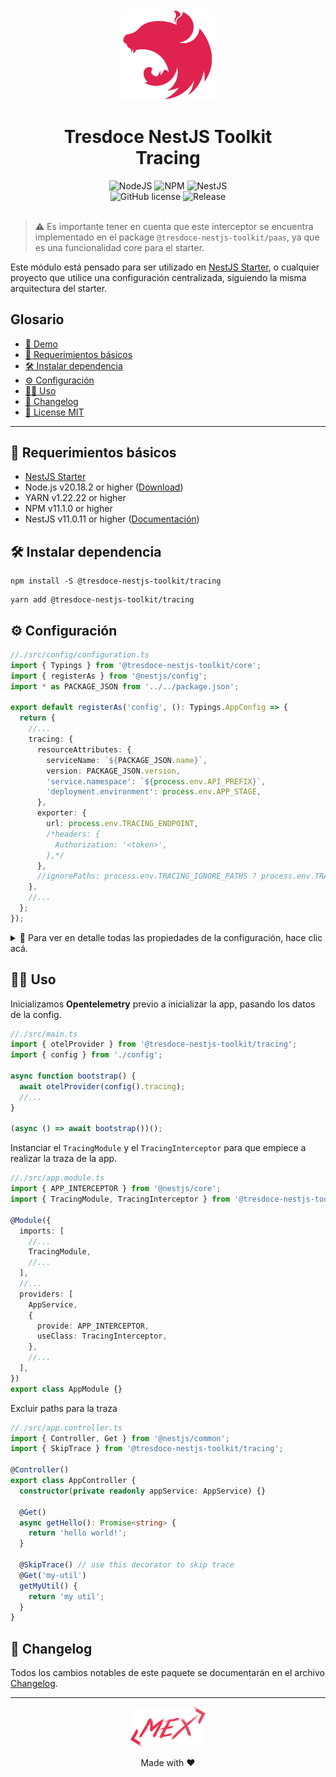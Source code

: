 <div align="center">
    <img alt="nestjs-logo" width="150" height="auto" src="https://raw.githubusercontent.com/tresdoce/tresdoce-nestjs-toolkit/master/.readme-static/iso-nestjs.svg" />
    <h1>Tresdoce NestJS Toolkit<br/>Tracing</h1>
</div>

<div align="center">
    <img src="https://img.shields.io/static/v1.svg?style=flat&label=NodeJS&message=v20.18.2&labelColor=339933&color=757575&logoColor=FFFFFF&logo=Node.js" alt="NodeJS"/>
    <img src="https://img.shields.io/static/v1.svg?style=flat&label=NPM&message=v11.1.0&labelColor=CB3837&logoColor=FFFFFF&color=757575&logo=npm" alt="NPM"/>
    <img src="https://img.shields.io/static/v1.svg?style=flat&label=NestJS&message=v11.0.11&labelColor=E0234E&logoColor=FFFFFF&color=757575&logo=Nestjs" alt="NestJS"/><br/>
    <img src="https://img.shields.io/github/license/tresdoce/tresdoce-nestjs-toolkit?style=flat" alt="GitHub license" >
    <img alt="Release" src="https://img.shields.io/npm/v/@tresdoce-nestjs-toolkit/tracing.svg">
    <br/>
</div>
<br/>

> ⚠️ Es importante tener en cuenta que este interceptor se encuentra implementado en el
> package `@tresdoce-nestjs-toolkit/paas`, ya que es una funcionalidad core para el starter.

Este módulo está pensado para ser utilizado en [NestJS Starter](https://github.com/rudemex/nestjs-starter), o cualquier
proyecto que utilice una configuración centralizada, siguiendo la misma arquitectura del starter.

## Glosario

- [🥳 Demo](https://nestjs-starter.tresdoce.com.ar/v1/docs)
- [📝 Requerimientos básicos](#basic-requirements)
- [🛠️ Instalar dependencia](#install-dependencies)
- [⚙️ Configuración](#configurations)
- [👨‍💻 Uso](#use)
- [📄 Changelog](./CHANGELOG.md)
- [📜 License MIT](./license.md)

---

<a name="basic-requirements"></a>

## 📝 Requerimientos básicos

- [NestJS Starter](https://github.com/rudemex/nestjs-starter)
- Node.js v20.18.2 or higher ([Download](https://nodejs.org/es/download/))
- YARN v1.22.22 or higher
- NPM v11.1.0 or higher
- NestJS v11.0.11 or higher ([Documentación](https://nestjs.com/))

<a name="install-dependencies"></a>

## 🛠️ Instalar dependencia

```
npm install -S @tresdoce-nestjs-toolkit/tracing
```

```
yarn add @tresdoce-nestjs-toolkit/tracing
```

<a name="configurations"></a>

## ⚙️ Configuración

```typescript
//./src/config/configuration.ts
import { Typings } from '@tresdoce-nestjs-toolkit/core';
import { registerAs } from '@nestjs/config';
import * as PACKAGE_JSON from '../../package.json';

export default registerAs('config', (): Typings.AppConfig => {
  return {
    //...
    tracing: {
      resourceAttributes: {
        serviceName: `${PACKAGE_JSON.name}`,
        version: PACKAGE_JSON.version,
        'service.namespace': `${process.env.API_PREFIX}`,
        'deployment.environment': process.env.APP_STAGE,
      },
      exporter: {
        url: process.env.TRACING_ENDPOINT,
        /*headers: {
          Authorization: '<token>',
        },*/
      },
      //ignorePaths: process.env.TRACING_IGNORE_PATHS ? process.env.TRACING_IGNORE_PATHS.split(',') : [],
    },
    //...
  };
});
```

<details>
<summary>💬 Para ver en detalle todas las propiedades de la configuración, hace clic acá.</summary>

`resourceAttributes`: Tags para la traza que se ingresa como objeto con `KEY:VALUE`, puedes ver que valores admite
revisando la documentación de [Semantic Conventions](https://github.com/open-telemetry/opentelemetry-specification/blob/main/specification/resource/semantic_conventions/README.md)

- Type: `Object`
- Default: `{ 'serviceName': options.serviceName }`

`resourceAttributes.serviceName`: Es el nombre de la aplicación para la traza

- Type: `String`

`resourceAttributes.version`: Es la version de la aplicación para la traza

- Type: `String`

`resourceAttributes.service.namespace`: Es un nombre para agrupar la traza por grupos

- Type: `String`

`resourceAttributes.deployment.environment`: Es el entorno en el que está desplegado la aplicación

- Type: `String`

`exporter`: Es la configuración del exportador de la traza y sus valores se definen como `KEY:VALUE`, puedes ver que
valores admite revisando la documentación de [OTLP Exporter Configuration](https://opentelemetry.io/docs/concepts/sdk-configuration/otlp-exporter-configuration/)

- Type: `Object`
- Default: `{ 'url': 'http://localhost:4318/v1/traces' }`
- Example: `'http://localhost:4318/v1/traces' | 'http://docker:4318/v1/traces' | 'https://otelcol.aspecto.io/v1/trace'`

`exporter.url`: Es la url del endpoint que va a estar colectando la traza.

- Type: `String`

`exporter.headers`: Es la configuración de los headers del colector de la traza.

- Type: `Object`
- Example: `{ Authorization: '<aspecto-io-token>' }`

`ignorePaths`: Es una configuración opcional para excluir la traza por medio de los paths. Esta configuración es un array
de strings, donde los valores se escriben en formato `globs` y se suman a los excludes por defecto.

- Type: `Array`
- Default: `['**/health/liveness', '**/health/readiness', '**/info', '**/metrics', '**/docs', '**/docs/*', '**/docs/**']`
- Example: `['**/users/*', '**/test-env']`

</details>

<a name="use"></a>

## 👨‍💻 Uso

Inicializamos **Opentelemetry** previo a inicializar la app, pasando los datos de la config.

```typescript
//./src/main.ts
import { otelProvider } from '@tresdoce-nestjs-toolkit/tracing';
import { config } from './config';

async function bootstrap() {
  await otelProvider(config().tracing);
  //...
}

(async () => await bootstrap())();
```

Instanciar el `TracingModule` y el `TracingInterceptor` para que empiece a realizar la traza de la app.

```typescript
//./src/app.module.ts
import { APP_INTERCEPTOR } from '@nestjs/core';
import { TracingModule, TracingInterceptor } from '@tresdoce-nestjs-toolkit/tracing';

@Module({
  imports: [
    //...
    TracingModule,
    //...
  ],
  //...
  providers: [
    AppService,
    {
      provide: APP_INTERCEPTOR,
      useClass: TracingInterceptor,
    },
    //...
  ],
})
export class AppModule {}
```

Excluir paths para la traza

```typescript
//./src/app.controller.ts
import { Controller, Get } from '@nestjs/common';
import { SkipTrace } from '@tresdoce-nestjs-toolkit/tracing';

@Controller()
export class AppController {
  constructor(private readonly appService: AppService) {}

  @Get()
  async getHello(): Promise<string> {
    return 'hello world!';
  }

  @SkipTrace() // use this decorator to skip trace
  @Get('my-util')
  getMyUtil() {
    return 'my util';
  }
}
```

## 📄 Changelog

Todos los cambios notables de este paquete se documentarán en el archivo [Changelog](./CHANGELOG.md).

---

<div align="center">
    <a href="mailto:mdelgado@tresdoce.com.ar" target="_blank" alt="Send an email">
        <img src="https://raw.githubusercontent.com/tresdoce/tresdoce-nestjs-toolkit/ab924d5bdd9a9b9acb3ca5721d4ce977c6b7f680/.readme-static/logo-mex-red.svg" width="120" alt="Logo - Mex" />
    </a><br/>
    <p>Made with ❤</p>
</div>
